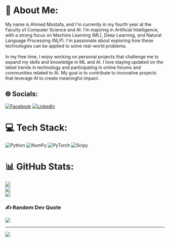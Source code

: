 # 💫 About Me:
My name is Ahmed Mostafa, and I'm currently in my fourth year at the Faculty of Computer Science and AI. I’m majoring in Artificial Intelligence, with a strong focus on Machine Learning (ML), Deep Learning, and Natural Language Processing (NLP). I'm passionate about exploring how these technologies can be applied to solve real-world problems.<br><br>In my free time, I enjoy working on personal projects that challenge me to expand my skills and knowledge in ML and AI. I love staying updated on the latest trends in technology and participating in online forums and communities related to AI. My goal is to contribute to innovative projects that leverage AI to create meaningful impact.


## 🌐 Socials:
[![Facebook](https://img.shields.io/badge/Facebook-%231877F2.svg?logo=Facebook&logoColor=white)](https://facebook.com/MeshoMostafa) [![LinkedIn](https://img.shields.io/badge/LinkedIn-%230077B5.svg?logo=linkedin&logoColor=white)](https://linkedin.com/in/AhmedMostafa) 

# 💻 Tech Stack:
![Python](https://img.shields.io/badge/python-3670A0?style=for-the-badge&logo=python&logoColor=ffdd54) ![NumPy](https://img.shields.io/badge/numpy-%23013243.svg?style=for-the-badge&logo=numpy&logoColor=white) ![PyTorch](https://img.shields.io/badge/PyTorch-%23EE4C2C.svg?style=for-the-badge&logo=PyTorch&logoColor=white) ![Scipy](https://img.shields.io/badge/SciPy-%230C55A5.svg?style=for-the-badge&logo=scipy&logoColor=%white)
# 📊 GitHub Stats:
![](https://github-readme-stats.vercel.app/api?username=EngAhmed19&theme=dark&hide_border=false&include_all_commits=false&count_private=false)<br/>
![](https://github-readme-streak-stats.herokuapp.com/?user=EngAhmed19&theme=dark&hide_border=false)<br/>
![](https://github-readme-stats.vercel.app/api/top-langs/?username=EngAhmed19&theme=dark&hide_border=false&include_all_commits=false&count_private=false&layout=compact)

### ✍️ Random Dev Quote
![](https://quotes-github-readme.vercel.app/api?type=horizontal&theme=radical)

---
[![](https://visitcount.itsvg.in/api?id=EngAhmed19&icon=0&color=0)](https://visitcount.itsvg.in)

<!-- Proudly created with GPRM ( https://gprm.itsvg.in ) -->
